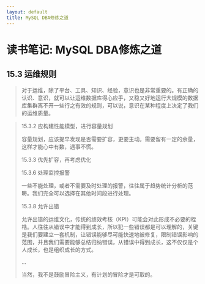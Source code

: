 ```yaml
---
layout: default
title: MySQL DBA修炼之道
---
```


# 读书笔记: MySQL DBA修炼之道


## 15.3 运维规则

> 对于运维，除了平台、工具、知识、经验，意识也是非常重要的。有正确的认识、意识，就可以让运维数据库得心应手，又稳又好地运行大规模的数据库集群离不开一些行之有效的规则，可以说，意识在某种程度上决定了我们的运维质量。
>



> 15.3.2 应构建性能模型，进行容量规划
>
> 容量规划，应该提早发现是否需要扩容，更要主动。需要留有一定的余量，这样才能心中有数，遇事不慌。
>
> 15.3.3 优先扩容，再考虑优化
>
> 15.3.6 处理监控报警
>
> 一些不能处理，或者不需要及时处理的报警，往往属于趋势统计分析的范畴。我们完全可以选择在其他时间段进行处理。
>
> 15.3.8 允许出错
>
> 允许出错的运维文化，传统的绩效考核（KPI）可能会对此形成不必要的桎梏。人往往从错误中才能得到成长，所以犯一些错误都是可以理解的，关键是我们要建立一套机制，让错误能够尽可能快速地被修复，限制错误影响的范围，并且我们需要能够总结归纳错误，从错误中得到成长，这不仅仅是个人成长，也是组织成长的方式。
>
> ...
>
> 当然，我不是鼓励冒险主义，有计划的冒险才是可取的。 
>




